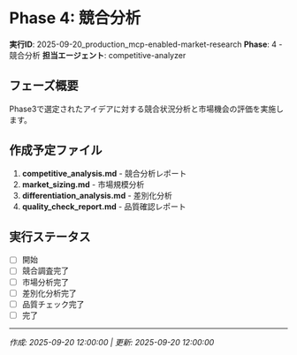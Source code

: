 # Phase 4: 競合分析

**実行ID**: 2025-09-20_production_mcp-enabled-market-research
**Phase**: 4 - 競合分析
**担当エージェント**: competitive-analyzer

## フェーズ概要

Phase3で選定されたアイデアに対する競合状況分析と市場機会の評価を実施します。

## 作成予定ファイル

1. **competitive_analysis.md** - 競合分析レポート
2. **market_sizing.md** - 市場規模分析
3. **differentiation_analysis.md** - 差別化分析
4. **quality_check_report.md** - 品質確認レポート

## 実行ステータス

- [ ] 開始
- [ ] 競合調査完了
- [ ] 市場分析完了
- [ ] 差別化分析完了
- [ ] 品質チェック完了
- [ ] 完了

---
*作成: 2025-09-20 12:00:00 | 更新: 2025-09-20 12:00:00*